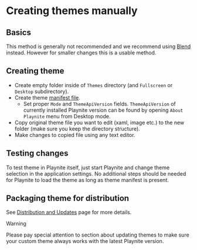 # Creating themes manually

Basics
---------------------

This method is generally not recommended and we recommend using [Blend](usingDesigner.md) instead. However for smaller changes this is a usable method.

Creating theme
---------------------

* Create empty folder inside of `Themes` directory (and `Fullscreen` or `Desktop` subdirectory).
* Create theme [manifest file](manifestFile.md).
    * Set proper `Mode` and `ThemeApiVersion` fields. `ThemeApiVersion` of currently installed Playnite version can be found by opening `About Playnite` menu from Desktop mode.
* Copy original theme file you want to edit (xaml, image etc.) to the new folder (make sure you keep the directory structure).
* Make changes to copied file using any text editor.

Testing changes
---------------------
 
To test theme in Playnite itself, just start Playnite and change theme selection in the application settings. No additional steps should be needed for Playnite to load the theme as long as theme manifest is present.

Packaging theme for distribution
---------------------

See [Distribution and Updates](distributionAndUpdates.md) page for more details.

> [!WARNING] 
> Please pay special attention to section about updating themes to make sure your custom theme always works with the latest Playnite version.